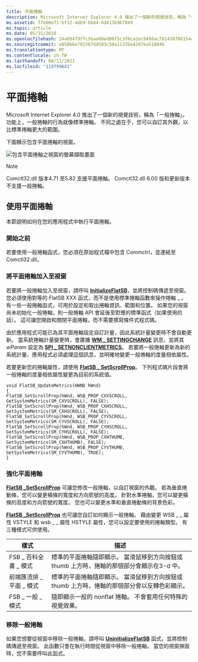 ```yaml
---
title: 平面捲軸
description: Microsoft Internet Explorer 4.0 推出了一個新的視覺技術，稱為「一般捲軸」。
ms.assetid: f7e00e71-bf12-4db9-bb84-6d413b967049
ms.topic: article
ms.date: 05/31/2018
ms.openlocfilehash: 24a89479ffc5bae08ed08f5c3f0ca2ec9498ac781438708154ca503a2427ffc7
ms.sourcegitcommit: e858bbe701567d4583c50a11326e42d7ea51804b
ms.translationtype: MT
ms.contentlocale: zh-TW
ms.lasthandoff: 08/11/2021
ms.locfileid: "119799641"
---
```

# <a name="flat-scroll-bars"></a>平面捲軸

Microsoft Internet Explorer 4.0 推出了一個新的視覺技術，稱為「一般捲軸」。 功能上，一般捲軸的行為就像標準捲軸。 不同之處在于，您可以自訂其外觀，以比標準捲軸更大的範圍。

下圖顯示包含平面捲軸的視窗。

![包含平面捲軸之視窗的螢幕擷取畫面](images/flatsb.jpg)

> [!Note]  
> Comctl32.dll 版本4.71 至5.82 支援平面捲軸。 Comctl32.dll 6.00 版和更新版本不支援一般捲軸。

 

## <a name="using-flat-scroll-bars"></a>使用平面捲軸

本節說明如何在您的應用程式中執行平面捲軸。

### <a name="before-you-begin"></a>開始之前

若要使用一般捲軸函式，您必須在原始程式檔中包含 Commctrl，並連結至 Comctl32.dll。

### <a name="adding-flat-scroll-bars-to-a-window"></a>將平面捲軸加入至視窗

若要將一般捲軸加入至視窗，請呼叫 [**InitializeFlatSB**](/windows/desktop/api/Commctrl/nf-commctrl-initializeflatsb)，並將控制碼傳遞至視窗。 您必須使用對等的 FlatSB XXX 函式，而不是使用標準捲軸函數來操作捲軸 \_ 。 有一些一般捲軸函式，可用於設定和取出捲軸資訊、範圍和位置。 如果您的視窗尚未初始化一般捲軸，則一般捲軸 API 會延後至對應的標準函式（如果使用的話）。 這可讓您開啟和關閉平面捲軸，而不需要撰寫條件式程式碼。

由於應用程式可能已為其平面捲軸設定自訂計量，因此系統計量變更時不會自動更新。 當系統捲軸計量變更時，會廣播 [**WM \_ SETTINGCHANGE**](/windows/desktop/winmsg/wm-settingchange) 訊息，並將其 *wParam* 設定為 [**SPI \_ SETNONCLIENTMETRICS**](/windows/desktop/api/winuser/nf-winuser-systemparametersinfoa)。 若要將一般捲軸更新為新的系統計量，應用程式必須處理這個訊息，並明確地變更一般捲軸的度量相依屬性。

若要更新您的捲軸屬性，請使用 [**FlatSB \_ SetScrollProp**](/windows/desktop/api/Commctrl/nf-commctrl-flatsb_setscrollprop)。 下列程式碼片段會將一般捲軸的度量相依屬性變更為目前的系統值。


```
void FlatSB_UpdateMetrics(HWND hWnd)
{
FlatSB_SetScrollProp(hWnd, WSB_PROP_CXVSCROLL, GetSystemMetrics(SM_CXVSCROLL), FALSE);
FlatSB_SetScrollProp(hWnd, WSB_PROP_CXHSCROLL, GetSystemMetrics(SM_CXHSCROLL), FALSE);
FlatSB_SetScrollProp(hWnd, WSB_PROP_CYVSCROLL, GetSystemMetrics(SM_CYVSCROLL), FALSE);
FlatSB_SetScrollProp(hWnd, WSB_PROP_CYHSCROLL, GetSystemMetrics(SM_CYHSCROLL), FALSE);
FlatSB_SetScrollProp(hWnd, WSB_PROP_CXHTHUMB, GetSystemMetrics(SM_CXHTHUMB), FALSE);
FlatSB_SetScrollProp(hWnd, WSB_PROP_CYVTHUMB, GetSystemMetrics(SM_CYVTHUMB), TRUE);
}
```



### <a name="enhancing-flat-scroll-bars"></a>強化平面捲軸

[**FlatSB \_SetScrollProp**](/windows/desktop/api/Commctrl/nf-commctrl-flatsb_setscrollprop) 可讓您修改一般捲軸，以自訂視窗的外觀。 若為垂直捲動條，您可以變更橫條的寬度和方向箭號的高度。 針對水準捲軸，您可以變更橫條的高度和方向箭號的寬度。 您也可以變更水準和垂直捲動條的背景色彩。

[**FlatSB \_SetScrollProp**](/windows/desktop/api/Commctrl/nf-commctrl-flatsb_setscrollprop) 也可讓您自訂如何顯示一般捲軸。 藉由變更 WSB \_ \_ 屬性 VSTYLE 和 wsb \_ \_ 屬性 HSTYLE 屬性，您可以設定要使用的捲軸類型。 有三種樣式可供使用。



|   樣式                 |   描述                                                                                                                                                                       |
|--------------------|--------------------------------------------------------------------------------------------------------------------------------------------------------------------------|
| FSB \_ 百科全書 \_ 模式 | 標準的平面捲軸隨即顯示。 當滑鼠移到方向按鈕或 thumb 上方時，捲軸的那個部分會顯示在3-d 中。             |
| 前端匯流排 \_ 平面 \_ 模式    | 標準的平面捲軸隨即顯示。 當滑鼠移到方向按鈕或 thumb 上方時，捲軸的那個部分會以反轉色彩顯示。 |
| FSB \_ 一般 \_ 模式 | 隨即顯示一般的 nonflat 捲軸。 不會套用任何特殊的視覺效果。                                                                                    |



 

### <a name="removing-flat-scroll-bars"></a>移除一般捲軸

如果您想要從視窗中移除一般捲軸，請呼叫 [**UninitializeFlatSB**](/windows/desktop/api/Commctrl/nf-commctrl-uninitializeflatsb) 函式，並將控制碼傳遞至視窗。 此函數只會在執行時間從視窗中移除一般捲軸。 當您的視窗損毀時，您不需要呼叫此函式。

 

 